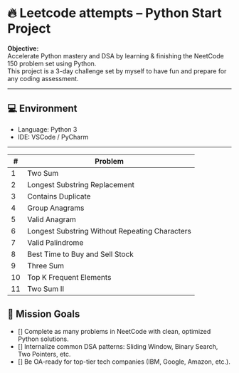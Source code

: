 # 🔥 Leetcode attempts – Python  Start Project

**Objective:**  
Accelerate Python mastery and DSA by learning & finishing the NeetCode 150 problem set using Python.  
This project is a 3-day challenge set by myself to have fun and prepare for any coding assessment.

---

## 💻 Environment

- Language: Python 3
- IDE: VSCode / PyCharm

---

| #  | Problem                                        |
| -- | ---------------------------------------------- |
| 1  | Two Sum                                        |
| 2  | Longest Substring Replacement                  |
| 3  | Contains Duplicate                             |
| 4  | Group Anagrams                                 |
| 5  | Valid Anagram                                  |
| 6  | Longest Substring Without Repeating Characters |
| 7  | Valid Palindrome                               |
| 8  | Best Time to Buy and Sell Stock                |
| 9  | Three Sum                                      |
| 10 | Top K Frequent Elements                        |
| 11 | Two Sum II                                     |


## 🚀 Mission Goals

- [] Complete as many problems in NeetCode with clean, optimized Python solutions.
- [] Internalize common DSA patterns: Sliding Window, Binary Search, Two Pointers, etc.
- [] Be OA-ready for top-tier tech companies (IBM, Google, Amazon, etc.).
